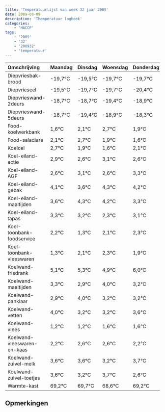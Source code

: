 ```yaml
---
title: 'Temperatuurlijst van week 32 jaar 2009'
date: 2009-08-09
description: 'Themperatuur logboek'
categories:
    - 'HACCP'
tags:
    - '2009'
    - '32'
    - '200932'
    - 'temperatuur'
---
```

|Omschrijving|Maandag|Dinsdag|Woensdag|Donderdag|Vrijdag|Zaterdag|Zondag|
|:---|:---|:---|:---|:---|:---|:---|:---|
|Diepvriesbak-brood|-19,7°C|-19,5°C|-19,7°C|-19,7°C|-20,4°C|-19,9°C|-19,3°C|
|Diepvriescel|-19,5°C|-19,7°C|-19,7°C|-20,4°C|-19,9°C|-19,3°C|-20,1°C|
|Diepvrieswand-2deurs|-18,7°C|-18,7°C|-19,4°C|-18,9°C|-18,3°C|-19,1°C|-19,4°C|
|Diepvrieswand-5deurs|-18,7°C|-19,4°C|-18,9°C|-18,3°C|-19,1°C|-19,4°C|-18,9°C|
|Food-koelwerkbank|1,6°C|2,1°C|2,7°C|1,9°C|1,6°C|2,1°C|1,6°C|
|Food-saladiare|2,1°C|2,7°C|1,9°C|1,6°C|2,1°C|1,6°C|2,3°C|
|Koelcel|2,7°C|1,9°C|1,6°C|2,1°C|1,6°C|2,3°C|2,2°C|
|Koel-eiland-actie|2,9°C|2,6°C|3,1°C|2,6°C|3,3°C|3,2°C|2,3°C|
|Koel-eiland-AGF|2,6°C|3,1°C|2,6°C|3,3°C|3,2°C|2,3°C|3,1°C|
|Koel-eiland-gebak|4,1°C|3,6°C|4,3°C|4,2°C|3,3°C|4,1°C|4,3°C|
|Koel-eiland-maaltijden|3,6°C|4,3°C|4,2°C|3,3°C|4,1°C|4,3°C|3,9°C|
|Koel-eiland-tapas|3,3°C|3,2°C|2,3°C|3,1°C|3,3°C|2,9°C|4,0°C|
|Koel-toonbank-foodservice|2,2°C|1,3°C|2,1°C|2,3°C|1,9°C|3,0°C|2,2°C|
|Koel-toonbank-vleeswaren|1,3°C|2,1°C|2,3°C|1,9°C|3,0°C|2,2°C|2,2°C|
|Koelwand-frisdrank|5,1°C|5,3°C|4,9°C|6,0°C|5,2°C|5,2°C|5,6°C|
|Koelwand-maaltijden|3,3°C|2,9°C|4,0°C|3,2°C|3,2°C|3,6°C|3,6°C|
|Koelwand-panklaar|2,9°C|4,0°C|3,2°C|3,2°C|3,6°C|3,6°C|3,2°C|
|Koelwand-vetten|4,0°C|3,2°C|3,2°C|3,6°C|3,6°C|3,2°C|3,7°C|
|Koelwand-vlees|1,2°C|1,2°C|1,6°C|1,6°C|1,2°C|1,7°C|0,6°C|
|Koelwand-vleeswaren-en-kaas|2,2°C|2,6°C|2,6°C|2,2°C|2,7°C|1,6°C|2,2°C|
|Koelwand-zuivel-melk|3,6°C|3,6°C|3,2°C|3,7°C|2,6°C|3,2°C|2,9°C|
|Koelwand-zuivel-toetjes|3,6°C|3,2°C|3,7°C|2,6°C|3,2°C|2,9°C|2,8°C|
|Warmte-kast|69,2°C|69,7°C|68,6°C|69,2°C|68,9°C|68,8°C|68,0°C|

## Opmerkingen


